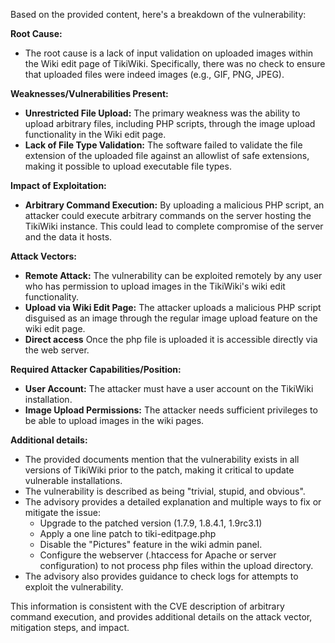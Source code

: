 Based on the provided content, here's a breakdown of the vulnerability:

**Root Cause:**

*   The root cause is a lack of input validation on uploaded images within the Wiki edit page of TikiWiki. Specifically, there was no check to ensure that uploaded files were indeed images (e.g., GIF, PNG, JPEG).

**Weaknesses/Vulnerabilities Present:**

*   **Unrestricted File Upload:** The primary weakness was the ability to upload arbitrary files, including PHP scripts, through the image upload functionality in the Wiki edit page.
*   **Lack of File Type Validation:**  The software failed to validate the file extension of the uploaded file against an allowlist of safe extensions, making it possible to upload executable file types.

**Impact of Exploitation:**

*   **Arbitrary Command Execution:** By uploading a malicious PHP script, an attacker could execute arbitrary commands on the server hosting the TikiWiki instance. This could lead to complete compromise of the server and the data it hosts.

**Attack Vectors:**

*   **Remote Attack:** The vulnerability can be exploited remotely by any user who has permission to upload images in the TikiWiki's wiki edit functionality.
*   **Upload via Wiki Edit Page:** The attacker uploads a malicious PHP script disguised as an image through the regular image upload feature on the wiki edit page.
*   **Direct access** Once the php file is uploaded it is accessible directly via the web server.

**Required Attacker Capabilities/Position:**

*   **User Account:** The attacker must have a user account on the TikiWiki installation.
*   **Image Upload Permissions:** The attacker needs sufficient privileges to be able to upload images in the wiki pages.

**Additional details:**

* The provided documents mention that the vulnerability exists in all versions of TikiWiki prior to the patch, making it critical to update vulnerable installations.
* The vulnerability is described as being "trivial, stupid, and obvious".
* The advisory provides a detailed explanation and multiple ways to fix or mitigate the issue:
    *   Upgrade to the patched version (1.7.9, 1.8.4.1, 1.9rc3.1)
    *   Apply a one line patch to tiki-editpage.php
    *   Disable the "Pictures" feature in the wiki admin panel.
    *   Configure the webserver (.htaccess for Apache or server configuration) to not process php files within the upload directory.
*   The advisory also provides guidance to check logs for attempts to exploit the vulnerability.

This information is consistent with the CVE description of arbitrary command execution, and provides additional details on the attack vector, mitigation steps, and impact.